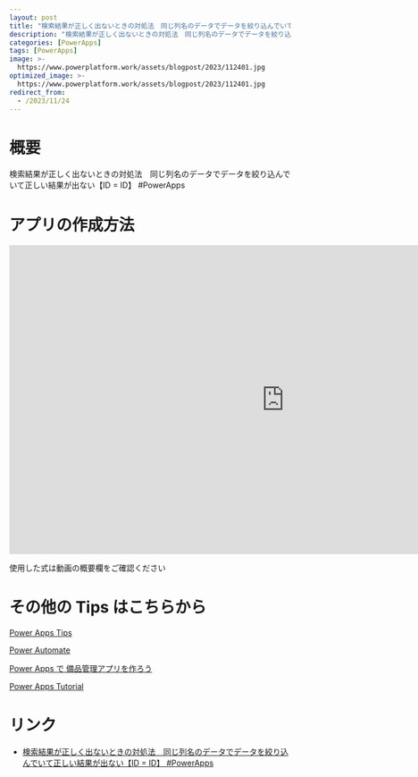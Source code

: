```yaml
---
layout: post
title: "検索結果が正しく出ないときの対処法　同じ列名のデータでデータを絞り込んでいて正しい結果が出ない【ID = ID】 #PowerApps"
description: "検索結果が正しく出ないときの対処法　同じ列名のデータでデータを絞り込んでいて正しい結果が出ない【ID = ID】 #PowerAppsを動画で分かりやすく解説"
categories: [PowerApps]
tags: [PowerApps]
image: >-
  https://www.powerplatform.work/assets/blogpost/2023/112401.jpg
optimized_image: >-
  https://www.powerplatform.work/assets/blogpost/2023/112401.jpg
redirect_from:
  - /2023/11/24
---
```



#  概要

検索結果が正しく出ないときの対処法　同じ列名のデータでデータを絞り込んでいて正しい結果が出ない【ID = ID】 #PowerApps


# アプリの作成方法

<iframe width="983" height="553" src="https://www.youtube.com/embed/lQCGDleT9ds" title="YouTube video player" frameborder="0" allow="accelerometer; autoplay; clipboard-write; encrypted-media; gyroscope; picture-in-picture" allowfullscreen></iframe>


使用した式は動画の概要欄をご確認ください


# その他の Tips はこちらから

[Power Apps Tips](https://www.youtube.com/watch?v=VrAQf3JQ7yM&list=PLVhFi1fb3DqakSLVMn22DDcySXh9jtzi- )


[Power Automate](https://www.youtube.com/watch?v=-YnJYT0ASEM&list=PLVhFi1fb3Dqbzic6GieqnLFgD3aTj-eHA)


[Power Apps で 備品管理アプリを作ろう](https://www.youtube.com/playlist?list=PLVhFi1fb3DqZM3HKb8Hea6XEL96990Fyn)


[Power Apps Tutorial](https://www.youtube.com/playlist?list=PLVhFi1fb3DqalxpL974VvAJvV4iWoSbe_)


# リンク


- [検索結果が正しく出ないときの対処法　同じ列名のデータでデータを絞り込んでいて正しい結果が出ない【ID = ID】 #PowerApps](https://www.youtube.com/watch?v=lQCGDleT9ds)

